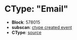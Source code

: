 # CType: "Email"

* **Block**: 578015
* **subscan**: [ctype created event](https://spiritnet.subscan.io/extrinsic/0x8e0bc9fb77c9c87e00127cbaafbceea90f1fbdce73d40eb9220a226408d44000?event=578015-58)
* **CType**: [source](./ctype.json)
